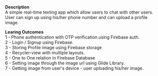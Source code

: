 **Description**<br />
A simple real-time texting app which allow users to chat with other users. User can sign up using his/her phone number and can upload a profile image.
 
**Learing Outcomes**<br />
1 - Phone authentication with OTP verification using Firebase auth.<br />
2 - Login / Signup using Firebase.<br />
3 - Storing Profile image using Firebase storage<br />
4 - Recycler-view with multiple layouts.<br />
5 - One to One relation in Firebase Database<br />
6 - Setting image through the image url using Glide Library.<br />
7 - Getting image from user's device - user uploading his/her image.<br />
